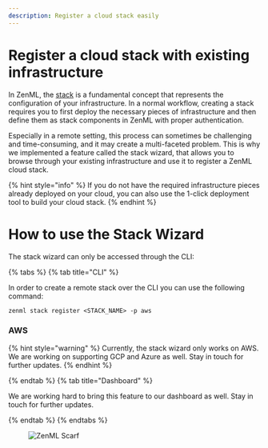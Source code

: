 ```yaml
---
description: Register a cloud stack easily
---
```


# Register a cloud stack with existing infrastructure

In ZenML, the [stack]() is a fundamental concept that represents the 
configuration of your infrastructure. In a normal workflow, creating a stack
requires you to first deploy the necessary pieces of infrastructure and then 
define them as stack components in ZenML with proper authentication.

Especially in a remote setting, this process can sometimes be challenging and 
time-consuming, and it may create a multi-faceted problem. This is why we 
implemented a feature called the stack wizard, that allows you to browse 
through your existing infrastructure and use it to register a ZenML cloud stack.

{% hint style="info" %}
If you do not have the required infrastructure pieces already deployed
on your cloud, you can also use the 1-click deployment tool to build your 
cloud stack.
{% endhint %}

# How to use the Stack Wizard

The stack wizard can only be accessed through the CLI:

{% tabs %}
{% tab title="CLI" %}

In order to create a remote stack over the CLI you can use the following 
command:

```shell
zenml stack register <STACK_NAME> -p aws
```

### AWS

{% hint style="warning" %}
Currently, the stack wizard only works on AWS. We are working on supporting 
GCP and Azure as well. Stay in touch for further updates.
{% endhint %}

{% endtab %}
{% tab title="Dashboard" %}

We are working hard to bring this feature to our dashboard as well. Stay in 
touch for further updates.

{% endtab %}
{% endtabs %}


<figure><img src="https://static.scarf.sh/a.png?x-pxid=f0b4f458-0a54-4fcd-aa95-d5ee424815bc" alt="ZenML Scarf"><figcaption></figcaption></figure>
